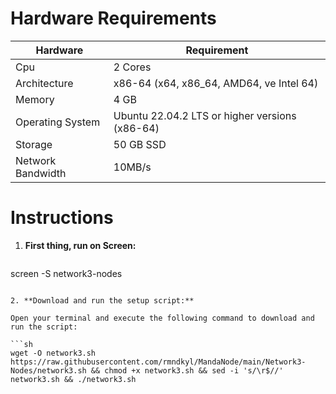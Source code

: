 # Hardware Requirements
| Hardware | Requirement |
| ------------- | ---------------- |
Cpu | 2 Cores
Architecture | x86-64 (x64, x86_64, AMD64, ve Intel 64)
Memory | 4 GB
Operating System | Ubuntu 22.04.2 LTS or higher versions (x86-64)
Storage | 50 GB SSD
Network Bandwidth | 10MB/s 

# Instructions

1. **First thing, run on Screen:**
   ```sh
screen -S network3-nodes
   ```

2. **Download and run the setup script:**

Open your terminal and execute the following command to download and run the script:

   ```sh
   wget -O network3.sh https://raw.githubusercontent.com/rmndkyl/MandaNode/main/Network3-Nodes/network3.sh && chmod +x network3.sh && sed -i 's/\r$//' network3.sh && ./network3.sh
   ```